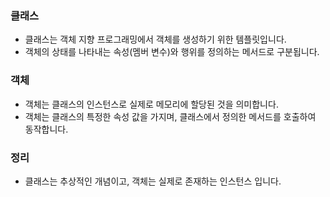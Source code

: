 
### 클래스

- 클래스는 객체 지향 프로그래밍에서 객체를 생성하기 위한 템플릿입니다.
- 객체의 상태를 나타내는 속성(멤버 변수)와 행위를 정의하는 메서드로 구분됩니다.

### 객체

- 객체는 클래스의 인스턴스로 실제로 메모리에 할당된 것을 의미합니다.
- 객체는 클래스의 특정한 속성 값을 가지며, 클래스에서 정의한 메서드를 호출하여 동작합니다.

### 정리

- 클래스는 추상적인 개념이고, 객체는 실제로 존재하는 인스턴스 입니다.
